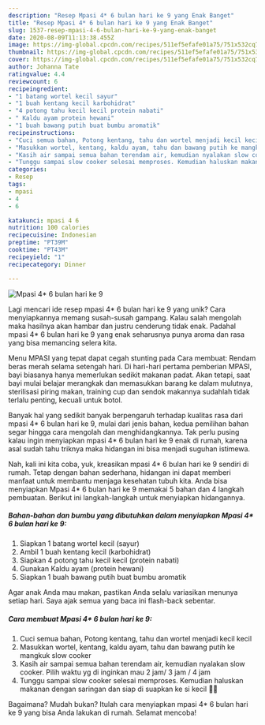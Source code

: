 ```yaml
---
description: "Resep Mpasi 4* 6 bulan hari ke 9 yang Enak Banget"
title: "Resep Mpasi 4* 6 bulan hari ke 9 yang Enak Banget"
slug: 1537-resep-mpasi-4-6-bulan-hari-ke-9-yang-enak-banget
date: 2020-08-09T11:13:38.455Z
image: https://img-global.cpcdn.com/recipes/511ef5efafe01a75/751x532cq70/mpasi-4-6-bulan-hari-ke-9-foto-resep-utama.jpg
thumbnail: https://img-global.cpcdn.com/recipes/511ef5efafe01a75/751x532cq70/mpasi-4-6-bulan-hari-ke-9-foto-resep-utama.jpg
cover: https://img-global.cpcdn.com/recipes/511ef5efafe01a75/751x532cq70/mpasi-4-6-bulan-hari-ke-9-foto-resep-utama.jpg
author: Johanna Tate
ratingvalue: 4.4
reviewcount: 6
recipeingredient:
- "1 batang wortel kecil sayur"
- "1 buah kentang kecil karbohidrat"
- "4 potong tahu kecil kecil protein nabati"
- " Kaldu ayam protein hewani"
- "1 buah bawang putih buat bumbu aromatik"
recipeinstructions:
- "Cuci semua bahan, Potong kentang, tahu dan wortel menjadi kecil kecil"
- "Masukkan wortel, kentang, kaldu ayam, tahu dan bawang putih ke mangkuk slow cooker"
- "Kasih air sampai semua bahan terendam air, kemudian nyalakan slow cooker. Pilih waktu yg di inginkan mau 2 jam/ 3 jam / 4 jam"
- "Tunggu sampai slow cooker selesai memproses. Kemudian haluskan makanan dengan saringan dan siap di suapkan ke si kecil 👼😊"
categories:
- Resep
tags:
- mpasi
- 4
- 6

katakunci: mpasi 4 6 
nutrition: 100 calories
recipecuisine: Indonesian
preptime: "PT39M"
cooktime: "PT43M"
recipeyield: "1"
recipecategory: Dinner

---
```



![Mpasi 4* 6 bulan hari ke 9](https://img-global.cpcdn.com/recipes/511ef5efafe01a75/751x532cq70/mpasi-4-6-bulan-hari-ke-9-foto-resep-utama.jpg)

Lagi mencari ide resep mpasi 4* 6 bulan hari ke 9 yang unik? Cara menyiapkannya memang susah-susah gampang. Kalau salah mengolah maka hasilnya akan hambar dan justru cenderung tidak enak. Padahal mpasi 4* 6 bulan hari ke 9 yang enak seharusnya punya aroma dan rasa yang bisa memancing selera kita.

Menu MPASI yang tepat dapat cegah stunting pada Cara membuat: Rendam beras merah selama setengah hari. Di hari-hari pertama pemberian MPASI, bayi biasanya hanya memerlukan sedikit makanan padat. Akan tetapi, saat bayi mulai belajar merangkak dan memasukkan barang ke dalam mulutnya, sterilisasi piring makan, training cup dan sendok makannya sudahlah tidak terlalu penting, kecuali untuk botol.

Banyak hal yang sedikit banyak berpengaruh terhadap kualitas rasa dari mpasi 4* 6 bulan hari ke 9, mulai dari jenis bahan, kedua pemilihan bahan segar hingga cara mengolah dan menghidangkannya. Tak perlu pusing kalau ingin menyiapkan mpasi 4* 6 bulan hari ke 9 enak di rumah, karena asal sudah tahu triknya maka hidangan ini bisa menjadi suguhan istimewa.


Nah, kali ini kita coba, yuk, kreasikan mpasi 4* 6 bulan hari ke 9 sendiri di rumah. Tetap dengan bahan sederhana, hidangan ini dapat memberi manfaat untuk membantu menjaga kesehatan tubuh kita. Anda bisa menyiapkan Mpasi 4* 6 bulan hari ke 9 memakai 5 bahan dan 4 langkah pembuatan. Berikut ini langkah-langkah untuk menyiapkan hidangannya.

<!--inarticleads1-->

##### Bahan-bahan dan bumbu yang dibutuhkan dalam menyiapkan Mpasi 4* 6 bulan hari ke 9:

1. Siapkan 1 batang wortel kecil (sayur)
1. Ambil 1 buah kentang kecil (karbohidrat)
1. Siapkan 4 potong tahu kecil kecil (protein nabati)
1. Gunakan  Kaldu ayam (protein hewani)
1. Siapkan 1 buah bawang putih buat bumbu aromatik


Agar anak Anda mau makan, pastikan Anda selalu variasikan menunya setiap hari. Saya ajak semua yang baca ini flash-back sebentar. 

<!--inarticleads2-->

##### Cara membuat Mpasi 4* 6 bulan hari ke 9:

1. Cuci semua bahan, Potong kentang, tahu dan wortel menjadi kecil kecil
1. Masukkan wortel, kentang, kaldu ayam, tahu dan bawang putih ke mangkuk slow cooker
1. Kasih air sampai semua bahan terendam air, kemudian nyalakan slow cooker. Pilih waktu yg di inginkan mau 2 jam/ 3 jam / 4 jam
1. Tunggu sampai slow cooker selesai memproses. Kemudian haluskan makanan dengan saringan dan siap di suapkan ke si kecil 👼😊




Bagaimana? Mudah bukan? Itulah cara menyiapkan mpasi 4* 6 bulan hari ke 9 yang bisa Anda lakukan di rumah. Selamat mencoba!
